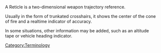 A Reticle is a two-dimensional weapon trajectory reference.

Usually in the form of trunkated crosshairs, it shows the center of the
cone of fire and a realtime indicator of accuracy.

In some situations, other information may be added, such as an altitude
tape or vehicle heading indicator.

[Category:Terminology](Category:Terminology.md)

